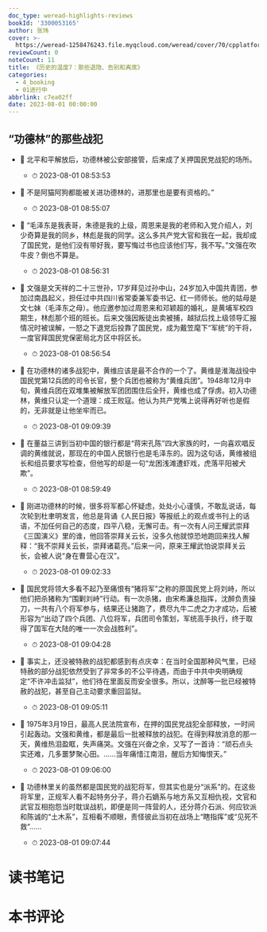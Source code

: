 ```yaml
---
doc_type: weread-highlights-reviews
bookId: '3300053165'
author: 张玮
cover: >-
  https://weread-1258476243.file.myqcloud.com/weread/cover/70/cpplatform_qwgflo4eb1mau4otm2d4us/t7_cpplatform_qwgflo4eb1mau4otm2d4us1679444511.jpg
reviewCount: 0
noteCount: 11
title: 《历史的温度7：那些退隐、告别和离席》
categories:
  - 4_booking
  - 01进行中
abbrlink: c7ea02ff
date: 2023-08-01 00:00:00
---
```



## “功德林”的那些战犯


- 📌 北平和平解放后，功德林被公安部接管，后来成了关押国民党战犯的场所。 
    - ⏱ 2023-08-01 08:53:53 

- 📌 不是阿猫阿狗都能被关进功德林的，进那里也是要有资格的。” 
    - ⏱ 2023-08-01 08:55:07 

- 📌 “毛泽东是我表哥，朱德是我的上级，周恩来是我的老师和入党介绍人，刘少奇算是我的同乡，林彪是我的同学。这么多共产党大官和我在一起，我却成了国民党，是他们没有带好我，要写悔过书也应该他们写，我不写。”文强在吹牛皮？倒也不算是。 
    - ⏱ 2023-08-01 08:56:31 

- 📌 文强是文天祥的二十三世孙，17岁拜见过孙中山，24岁加入中国共青团，参加过南昌起义，担任过中共四川省常委兼军委书记、红一师师长。他的姑母是文七妹（毛泽东之母）。他应邀参加过周恩来和邓颖超的婚礼，是黄埔军校四期生，林彪那个班的班长。后来文强因叛徒出卖被捕，越狱后找上级领导汇报情况时被误解，一怒之下退党后投靠了国民党，成为戴笠麾下“军统”的干将，一度官拜国民党保密局北方区中将区长。 
    - ⏱ 2023-08-01 08:56:54 

- 📌 在功德林的诸多战犯中，黄维应该是最不合作的一个了。黄维是淮海战役中国民党第12兵团的司令长官，整个兵团也被称为“黄维兵团”。1948年12月中旬，黄维兵团在双堆集被解放军团团围住后全歼，黄维也成了俘虏。初入功德林，黄维只认定一个道理：成王败寇。他认为共产党嘴上说得再好听也是假的，无非就是让他坐牢而已。 
    - ⏱ 2023-08-01 09:09:39 

- 📌 在董益三讲到当初中国的银行都是“蒋宋孔陈”四大家族的时，一向喜欢唱反调的黄维就说，那现在的中国人民银行也是毛泽东的。因为这句话，黄维被组长和组员要求写检查，但他写的却是一句“龙困浅滩遭虾戏，虎落平阳被犬欺”。 
    - ⏱ 2023-08-01 08:59:49 

- 📌 刚进功德林的时候，很多将军都心怀疑虑，处处小心谨慎，不敢乱说话，每次轮到杜聿明发言，他总是背诵《人民日报》等报纸上的观点或书刊上的话语，不加任何自己的态度，四平八稳，无懈可击。有一次有人问王耀武崇拜《三国演义》里的谁，他回答崇拜关云长，没多久他就惊恐地跑回来找人解释：“我不崇拜关云长，崇拜诸葛亮。”后来一问，原来王耀武怕说崇拜关云长，会被人说“身在曹营心在汉”。 
    - ⏱ 2023-08-01 09:02:33 

- 📌 国民党将领大多看不起乃至痛恨有“猪将军”之称的原国民党上将刘峙，所以他们把杀猪称为“围剿刘峙”行动。有一次杀猪，由宋希濂总指挥，沈醉负责操刀，一共有八个将军参与，结果还让猪跑了，费尽九牛二虎之力才成功，后被形容为“出动了四个兵团、八位将军，兵团司令策划，军统高手执行，终于取得了国军在大陆的唯一一次会战胜利”。 
    - ⏱ 2023-08-01 09:04:28 

- 📌 事实上，还没被特赦的战犯都感到有点庆幸：在当时全国那种风气里，已经特赦的部分战犯依然受到了非常多的不公平待遇，而由于中共中央明确规定“不许冲击监狱”，他们待在里面反而安全很多。所以，沈醉等一批已经被特赦的战犯，甚至自己主动要求重回监狱。 
    - ⏱ 2023-08-01 09:05:11 

- 📌 1975年3月19日，最高人民法院宣布，在押的国民党战犯全部释放，一时间引起轰动。文强和黄维，都是最后一批被释放的战犯。在得到释放消息的那一天，黄维热泪盈眶，失声痛哭。文强在兴奋之余，又写了一首诗：“顽石点头实还难，几多噩梦聚心田。……当年痛惜江南泪，醒后方知悔恨天。” 
    - ⏱ 2023-08-01 09:06:00 

- 📌 功德林里关的虽然都是国民党的战犯将军，但其实也是分“派系”的。在这些将军里，正规军人看不起特务分子，蒋介石嫡系与地方系又互相仇视，文官和武官互相抱怨当时耽误战机，即便是同一阵营的人，还分蒋介石派、何应钦派和陈诚的“土木系”，互相看不顺眼，责怪彼此当初在战场上“瞎指挥”或“见死不救”…… 
    - ⏱ 2023-08-01 09:07:44 

# 读书笔记


# 本书评论
